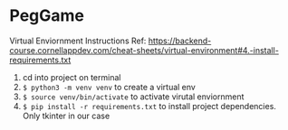 # PegGame

Virtual Enviornment Instructions
Ref: https://backend-course.cornellappdev.com/cheat-sheets/virtual-environment#4.-install-requirements.txt

1. cd into project on terminal
2. `$ python3 -m venv venv` to create a virtual env
3. `$ source venv/bin/activate` to activate virutal enviornment
4. `$ pip install -r requirements.txt` to install project dependencies. Only tkinter in our case

